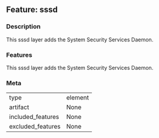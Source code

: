 ## Feature: sssd
### Description
<website-feature>
This sssd layer adds the System Security Services Daemon.
</website-feature>

### Features
This sssd layer adds the System Security Services Daemon.

### Meta
|||
|---|---|
|type|element|
|artifact|None|
|included_features|None|
|excluded_features|None|
